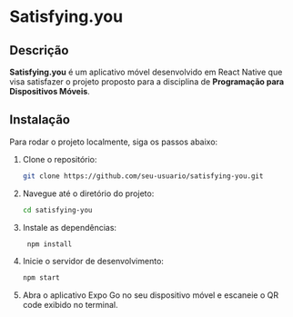 # Satisfying.you

## Descrição

**Satisfying.you** é um aplicativo móvel desenvolvido em React Native que visa satisfazer o projeto proposto para a disciplina de **Programação para Dispositivos Móveis**.

## Instalação

Para rodar o projeto localmente, siga os passos abaixo:

1. Clone o repositório:
   ```bash
   git clone https://github.com/seu-usuario/satisfying-you.git

2. Navegue até o diretório do projeto:
   ```bash
   cd satisfying-you

3. Instale as dependências:
   ```bash
    npm install

4. Inicie o servidor de desenvolvimento:
    ```bash
    npm start

5. Abra o aplicativo Expo Go no seu dispositivo móvel e escaneie o QR code exibido no terminal.

